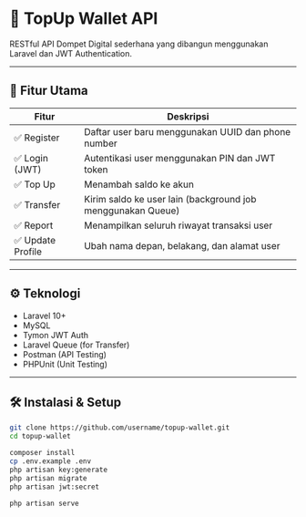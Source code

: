 # 💸 TopUp Wallet API

RESTful API Dompet Digital sederhana yang dibangun menggunakan Laravel dan JWT Authentication.

---

## 🚀 Fitur Utama

| Fitur             | Deskripsi                                              |
|------------------|--------------------------------------------------------|
| ✅ Register       | Daftar user baru menggunakan UUID dan phone number  |
| ✅ Login (JWT)    | Autentikasi user menggunakan PIN dan JWT token         |
| ✅ Top Up         | Menambah saldo ke akun                                 |
| ✅ Transfer       | Kirim saldo ke user lain (background job menggunakan Queue) |
| ✅ Report         | Menampilkan seluruh riwayat transaksi user            |
| ✅ Update Profile | Ubah nama depan, belakang, dan alamat user            |

---

## ⚙️ Teknologi

- Laravel 10+
- MySQL
- Tymon JWT Auth
- Laravel Queue (for Transfer)
- Postman (API Testing)
- PHPUnit (Unit Testing)

---

## 🛠️ Instalasi & Setup

```bash
git clone https://github.com/username/topup-wallet.git
cd topup-wallet

composer install
cp .env.example .env
php artisan key:generate
php artisan migrate
php artisan jwt:secret

php artisan serve
